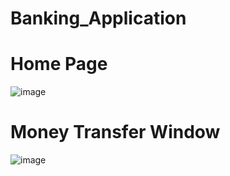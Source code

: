 # Banking_Application
# Home Page
![image](https://user-images.githubusercontent.com/73352918/147661406-6b66a964-3e34-46a3-b868-a9513235587e.png)
# Money Transfer Window
![image](https://user-images.githubusercontent.com/73352918/147661615-c6445361-5e63-4796-8b81-78c599cca947.png)


